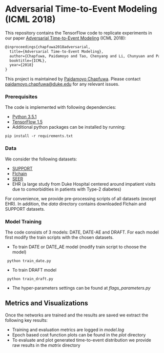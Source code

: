 # Adversarial Time-to-Event Modeling (ICML 2018)

This repository contains the TensorFlow code to replicate experiments in our paper [Adversarial Time-to-Event Modeling](https://arxiv.org/pdf/1804.03184.pdf) (ICML 2018):
```latex
@inproceedings{chapfuwa2018adversarial, 
  title={Adversarial Time-to-Event Modeling},
  author={Chapfuwa, Paidamoyo and Tao, Chenyang and Li, Chunyuan and Page, Courtney and Goldstein, Benjamin and Carin, Lawrence and Henao, Ricardo},
  booktitle={ICML},
  year={2018}
}
```
 
This project is maintained by [Paidamoyo Chapfuwa](https://github.com/paidamoyo). Please contact <paidamoyo.chapfuwa@duke.edu> for any relevant issues.


### Prerequisites
The code is implemented with following dependencies:

- [Python 3.5.1](https://github.com/pyenv/pyenv)
- [TensorFlow 1.5]( https://www.tensorflow.org/)
- Additional python packages can be installed by running:   

```
pip install -r requirements.txt
```

### Data
We consider the following datasets:

- [SUPPORT](http://biostat.mc.vanderbilt.edu/wiki/Main/DataSets)
- [Flchain](https://vincentarelbundock.github.io/Rdatasets/doc/survival/flchain.html)
- [SEER](https://seer.cancer.gov/)
- EHR (a large study from Duke Hospital centered around impatient visits due to comorbidities in patients with Type-2 diabetes)

 For convenience, we provide pre-processing scripts of all datasets (except EHR). In addition, the *data* directory contains downloaded Flchain and SUPPORT datasets.

### Model Training

The code consists of 3 models: DATE, DATE-AE and DRAFT. For each model first modify the train scripts with the chosen datasets.

* To train DATE or DATE_AE model (modify train script to choose the model)

```
 python train_date.py
 ```
 

* To train DRAFT model

```
 python train_draft.py
 ```

* The hyper-parameters settings can be found at *flags_parameters.py*


## Metrics and Visualizations

Once the networks are trained and the results are saved we extract the following key results: 

* Training and evaluation metrics are logged in *model.log*
* Epoch based cost function plots can be found in the *plot* directory 
* To evaluate and plot generated time-to-event distribution we provide raw results in the  *matrix* directory
